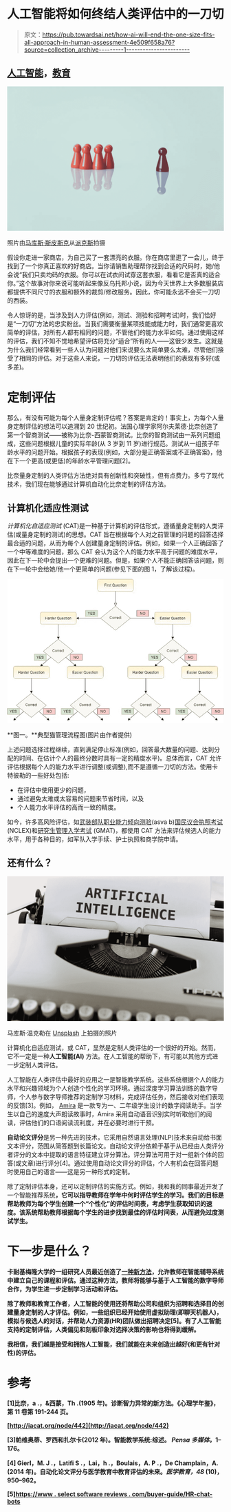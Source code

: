 # 人工智能将如何终结人类评估中的一刀切

> 原文：<https://pub.towardsai.net/how-ai-will-end-the-one-size-fits-all-approach-in-human-assessment-4e509f658a76?source=collection_archive---------1----------------------->

## [人工智能](https://towardsai.net/p/category/artificial-intelligence)，[教育](https://towardsai.net/p/category/education)

![](img/d1e17daed245e5cc72563ce1f13022b4.png)

照片由[马库斯·斯皮斯克](https://www.pexels.com/@markusspiske?utm_content=attributionCopyText&utm_medium=referral&utm_source=pexels)从[派克斯](https://www.pexels.com/photo/one-black-chess-piece-separated-from-red-pawn-chess-pieces-1679618/?utm_content=attributionCopyText&utm_medium=referral&utm_source=pexels)拍摄

假设你走进一家商店，为自己买了一套漂亮的衣服。你在商店里逛了一会儿，终于找到了一个你真正喜欢的好商店。当你请销售助理帮你找到合适的尺码时，她/他会说“我们只卖均码的衣服。你可以在试衣间试穿这套衣服，看看它是否真的适合你。”这个故事对你来说可能听起来像反乌托邦小说，因为今天世界上大多数服装店都提供不同尺寸的衣服和额外的裁剪/修改服务。因此，你可能永远不会买一刀切的西装。

令人惊讶的是，当涉及到人力评估(例如，测试、测验和招聘考试)时，我们恰好是“一刀切”方法的忠实粉丝。当我们需要衡量某项技能或能力时，我们通常更喜欢简单的评估，对所有人都有相同的问题，不管他们的能力水平如何。通过使用这样的评估，我们不知不觉地希望评估将充分“适合”所有的人——这很少发生。这就是为什么我们经常看到一些人认为问题对他们来说要么太简单要么太难，尽管他们接受了相同的评估。对于这些人来说，一刀切的评估无法表明他们的表现有多好(或多差)。

# 定制评估

那么，有没有可能为每个人量身定制评估呢？答案是肯定的！事实上，为每个人量身定制评估的想法可以追溯到 20 世纪初。法国心理学家阿尔夫莱德·比奈创造了第一个智商测试——被称为比奈-西蒙智商测试。比奈的智商测试由一系列问题组成，这些问题根据儿童的实际年龄(从 3 岁到 11 岁)进行规范。测试从一组孩子年龄水平的问题开始。根据孩子的表现(例如，大部分是正确答案或不正确答案)，他在下一个更高(或更低)的年龄水平管理问题[2]。

比奈量身定制的人类评估方法绝对具有创新性和突破性，但有点费力。多亏了现代技术，我们现在能够通过计算机自动化比奈定制的评估方法。

## 计算机化适应性测试

*计算机化自适应测试* (CAT)是一种基于计算机的评估形式，遵循量身定制的人类评估(或量身定制的测试)的思想。CAT 旨在根据每个人对之前管理的问题的回答选择最合适的问题，从而为每个人创建量身定制的评估。例如，如果一个人正确回答了一个中等难度的问题，那么 CAT 会认为这个人的能力水平高于问题的难度水平，因此在下一轮中会提出一个更难的问题。但是，如果个人不能正确回答该问题，则在下一轮中会给她/他一个更简单的问题(参见下面的图 1，了解该过程)。

![](img/23c3761c8fb2378aaf67a2ec53564f58.png)

**图一。**典型猫管理流程图(图片由作者提供)

上述问题选择过程继续，直到满足停止标准(例如，回答最大数量的问题、达到分配的时间、在估计个人的最终分数时具有一定的精度水平)。总体而言，CAT 允许评估根据每个人的能力水平进行调整(或调整),而不是遵循一刀切的方法。使用卡特彼勒的一些好处包括:

*   在评估中使用更少的问题，
*   通过避免太难或太容易的问题来节省时间，以及
*   个人能力水平评估的高而一致的精度。

如今，许多高风险评估，如[武装部队职业能力倾向测验](https://www.officialasvab.com/recruiters/cat-asvab/)(asva b)[国民议会执照考试](https://www.ncsbn.org/nclex.htm) (NCLEX)和[研究生管理入学考试](https://www.gmac.com/gmat-other-assessments/about-the-gmat-exam) (GMAT)，都使用 CAT 方法来评估候选人的能力水平，用于各种目的，如军队入学手续、护士执照和商学院申请。

## 还有什么？

![](img/5f8b1a5d3730a1deb81879e4e5630d9c.png)

马库斯·温克勒在 [Unsplash](https://unsplash.com?utm_source=medium&utm_medium=referral) 上拍摄的照片

计算机化自适应测试，或 CAT，显然是定制人类评估的一个很好的开始。然而，它不一定是一种**人工智能(AI)** 方法。在人工智能的帮助下，有可能以其他方式进一步定制人类评估。

人工智能在人类评估中最好的应用之一是智能教学系统。这些系统根据个人的能力水平和兴趣领域为个人创造个性化的学习环境。通过深度学习算法训练的数字导师，个人参与数字导师推荐的定制学习材料，完成评估任务，然后接收对他们表现的反馈[3]。例如， [Amira](https://www.amiralearning.com/) 是一款专为一、二年级学生设计的数字阅读助手。当学生以自己的速度大声朗读故事时，Amira 采用自动语音识别实时听取他们的阅读，评估他们的口语阅读流利度，并在必要时进行干预。

**自动论文评分**是另一种先进的技术，它采用自然语言处理(NLP)技术来自动给书面文本评分，范围从简答题到长篇论文。自动论文评分依赖于基于从已经由人类评分者评分的文本中提取的语言特征建立评分算法。评分算法可用于对一组新个体的回答(或文章)进行评分[4]。通过使用自动论文评分的评估，个人有机会在回答问题时使用自己的语言——这是另一种形式的定制。

除了定制评估本身，还可以定制评估的实施方式。例如，我和我的同事最近开发了一个智能推荐系统[](https://www.frontiersin.org/articles/10.3389/feduc.2020.572612/full)**，它可以指导教师在学年中何时评估学生的学习。我们的目标是帮助教师为每个学生创建一个“个性化”的评估时间表，考虑学生获取知识的速度。该系统帮助教师根据每个学生的进步找到最佳的评估时间表，从而避免过度测试学生。**

# **下一步是什么？**

**卡耐基梅隆大学的一组研究人员最近创造了[一种新方法](https://www.cmu.edu/news/stories/archives/2020/may/intelligent-tutors.html)，允许教师在智能辅导系统中建立自己的课程和评估。通过这种方法，教师将能够与基于人工智能的数字导师合作，为学生进一步定制学习活动和评估。**

**除了教师和教育工作者，人工智能的使用还将帮助公司和组织为招聘和选择目的创建量身定制的人才评估。例如，一些组织已经开始使用虚拟助理(即聊天机器人)，模拟与候选人的对话，并帮助人力资源(HR)团队做出招聘决定[5]。有了人工智能支持的定制评估，人类偏见和刻板印象对选择决策的影响也将得到缓解。**

**我相信，我们越是接受和拥抱人工智能，我们就能在未来创造出越好(和更有针对性)的评估。**

# **参考**

**[1]比奈，a .，&西蒙，Th .(1905 年)。诊断智力异常的新方法。《心理学年鉴》，第 11 卷第 191-244 页。**

**[http://iacat.org/node/442](http://iacat.org/node/442)**

**[3]帕维奥蒂、罗西和扎尔卡(2012 年)。智能教学系统:综述。 *Pensa 多媒体*，1–176。**

**[4] Gierl，M. J .，Latifi S .，Lai，h .，Boulais，A. P .，De Champlain，A. (2014 年)。自动化论文评分与医学教育中教育评估的未来。*医学教育，48* (10)，950–962。**

**[5][https://www . select software reviews . com/buyer-guide/HR-chat-bots](https://www.selectsoftwarereviews.com/buyer-guide/hr-chat-bots)**
